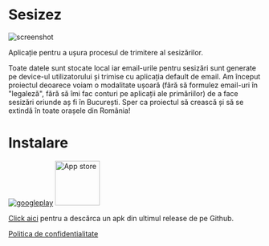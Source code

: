 # Sesizez
![screenshot](https://user-images.githubusercontent.com/17914968/165262030-6bcf93bc-2655-4ccc-90e2-150b93c9ccd9.jpg)

Aplicație pentru a ușura procesul de trimitere al sesizărilor.

Toate datele sunt stocate local iar email-urile pentru sesizări sunt generate pe device-ul utilizatorului și trimise cu aplicația default de email. Am început proiectul deoarece voiam o modalitate ușoară (fără să formulez email-uri în "legaleză", fără să îmi fac conturi pe aplicații ale primăriilor) de a face sesizări oriunde aș fi în București. Sper ca proiectul să crească și să se extindă în toate orașele din România!

# Instalare
[![googleplay](https://user-images.githubusercontent.com/17914968/165262561-1299a536-5cc4-49bf-aba5-f7f8802c8c68.png)](https://play.google.com/store/apps/details?id=com.eumeo.sesizez)
[<img src="https://user-images.githubusercontent.com/17914968/282571308-9ccd0a91-0057-4e4c-b4d5-3d9f7bb6a5af.svg" alt="App store" height="89"/>](https://apps.apple.com/ro/app/sesizez/id6448241968)


[Click aici](https://github.com/alexbulintis/sesizez/releases) pentru a descărca un apk din ultimul release de pe Github.

[Politica de confidentialitate](https://github.com/alexbulintis/sesizez/blob/gh-pages/privacy.md)

<meta name="apple-itunes-app" content="app-id=6448241968">

